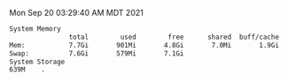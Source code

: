 Mon Sep 20 03:29:40 AM MDT 2021
```bash
System Memory
               total        used        free      shared  buff/cache   available
Mem:           7.7Gi       901Mi       4.8Gi       7.0Mi       1.9Gi       6.5Gi
Swap:          7.6Gi       579Mi       7.1Gi
System Storage
639M	.
```
